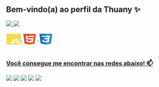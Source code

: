 ## Bem-vindo(a) ao perfil da Thuany ✨

 <div>
   <a href="https://github.com/ThuanyGrams">
   <img height="180em" src="https://github-readme-stats.vercel.app/api?username=ThuanyGrams&show_icons=true&theme=onedark&include_all_commits=true&count_private=true"/>
   <img height="180em" src="https://github-readme-stats.vercel.app/api/top-langs/?username=ThuanyGrams&layout=compact&langs_count=6&theme=onedark"/>
</div>
    
<div style="display: inline_block"><br>
  <img align="center" alt="Js" height="30" width="40" src="https://raw.githubusercontent.com/devicons/devicon/master/icons/javascript/javascript-plain.svg">
  <img align="center" alt="HTML" height="30" width="40" src="https://raw.githubusercontent.com/devicons/devicon/master/icons/html5/html5-original.svg">
  <img align="center" alt="CSS" height="30" width="40" src="https://raw.githubusercontent.com/devicons/devicon/master/icons/css3/css3-original.svg">
</div>
 
<br>

### Você consegue me encontrar nas redes abaixo! 📫
 
<div> 
  <a href="https://www.youtube.com/@ThuanyGrams" target="_blank"><img src="https://img.shields.io/badge/YouTube-FF0000?style=for-the-badge&logo=youtube&logoColor=white" target="_blank"></a>
  <a href="https://instagram.com/thuany_grams" target="_blank"><img src="https://img.shields.io/badge/-Instagram-%23E4405F?style=for-the-badge&logo=instagram&logoColor=white" target="_blank"></a>
 <a href="https://discord.gg/vHCHMVzA" target="_blank"><img src="https://img.shields.io/badge/Discord-7289DA?style=for-the-badge&logo=discord&logoColor=white" target="_blank"></a> 
  <a href = "mailto:thuanygrams@gmail.com"><img src="https://img.shields.io/badge/-Gmail-%23333?style=for-the-badge&logo=gmail&logoColor=white" target="_blank"></a>
  <a href="https://www.linkedin.com/in/thuany-grams-b19a47359" target="_blank"><img src="https://img.shields.io/badge/-LinkedIn-%230077B5?style=for-the-badge&logo=linkedin&logoColor=white" target="_blank"></a>
</div>
